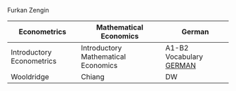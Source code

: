 Furkan Zengin


Econometrics |    Mathematical Economics |   German
------------ |   ------------- |   -------------
Introductory Econometrics | Introductory Mathematical Economics | A1-B2 Vocabulary [GERMAN](https://github.com/tatanik501/Econ/files/7005245/german.pdf)
Wooldridge | Chiang | DW




                
                

